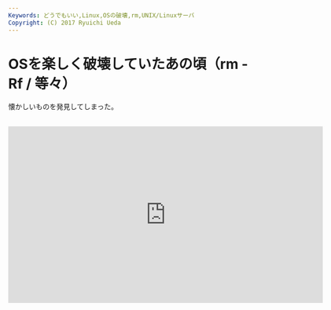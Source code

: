```yaml
---
Keywords: どうでもいい,Linux,OSの破壊,rm,UNIX/Linuxサーバ
Copyright: (C) 2017 Ryuichi Ueda
---
```


# OSを楽しく破壊していたあの頃（rm -Rf / 等々）
懐かしいものを発見してしまった。<br />
<br />
<iframe src="http://new.livestream.com/accounts/1839740/events/1645462/videos/10456431/player?autoPlay=false&height=360&mute=false&width=640" width="640" height="360" frameborder="0" scrolling="no"></iframe>
